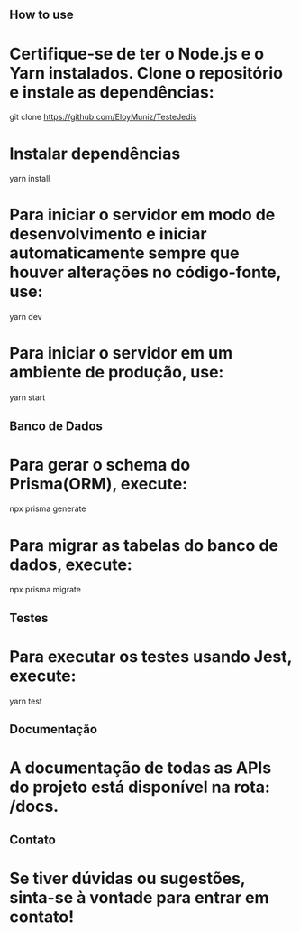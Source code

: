 ## How to use

# Certifique-se de ter o Node.js e o Yarn instalados. Clone o repositório e instale as dependências:

git clone https://github.com/EloyMuniz/TesteJedis

# Instalar dependências

yarn install

# Para iniciar o servidor em modo de desenvolvimento e iniciar automaticamente sempre que houver alterações no código-fonte, use:

yarn dev

# Para iniciar o servidor em um ambiente de produção, use:

yarn start

## Banco de Dados

# Para gerar o schema do Prisma(ORM), execute:

npx prisma generate

# Para migrar as tabelas do banco de dados, execute:

npx prisma migrate

## Testes

# Para executar os testes usando Jest, execute:

yarn test

## Documentação

# A documentação de todas as APIs do projeto está disponível na rota: /docs.

## Contato

# Se tiver dúvidas ou sugestões, sinta-se à vontade para entrar em contato!

